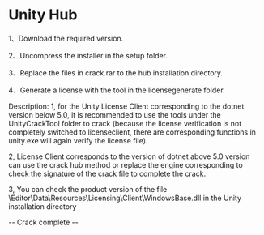 # Unity Hub

1、Download the required version.

2、Uncompress the installer in the setup folder.

3、Replace the files in crack.rar to the hub installation directory.

4、Generate a license with the tool in the licensegenerate folder.

Description:
1, for the Unity License Client corresponding to the dotnet version below 5.0, it is recommended to use the tools under the UnityCrackTool folder to crack (because the license verification is not completely switched to licenseclient, there are corresponding functions in unity.exe will again verify the license file).

2, License Client corresponds to the version of dotnet above 5.0 version can use the crack hub method or replace the engine corresponding to check the signature of the crack file to complete the crack.

3,  You can check the product version of the file \Editor\Data\Resources\Licensing\Client\WindowsBase.dll in the Unity installation directory

-- Crack complete --
